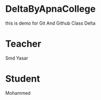 # DeltaByApnaCollege
this is demo for Git And Github Class
Delta
# Teacher 
Smd Yasar
# Student
 Mohammed